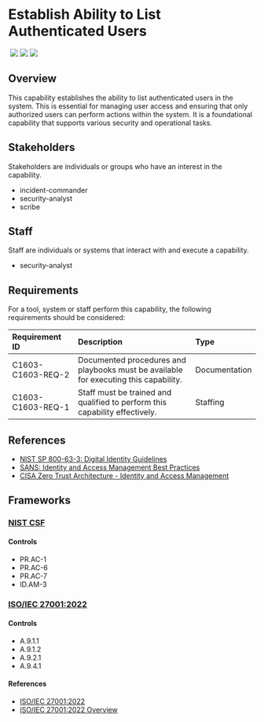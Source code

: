 # Establish Ability to List Authenticated Users
&nbsp;![](https://img.shields.io/badge/ID-C1603-blue)&nbsp;![](https://img.shields.io/badge/Phase-Preparation_%28P0001%29-blue)&nbsp;![](https://img.shields.io/badge/Category-Identity-blue)
## Overview
This capability establishes the ability to list authenticated users in the system. This is essential for managing user access and ensuring that only authorized users can perform actions within the system. It is a foundational capability that supports various security and operational tasks.

## Stakeholders
Stakeholders are individuals or groups who have an interest in the capability.

- incident-commander
- security-analyst
- scribe

## Staff
Staff are individuals or systems that interact with and execute a capability.

- security-analyst

## Requirements
For a tool, system or staff perform this capability, the following requirements should be considered:

| Requirement ID | Description | Type |
| :--- | :--- | :--- |
| C1603-C1603-REQ-2 | Documented procedures and playbooks must be available for executing this capability. | Documentation|
| C1603-C1603-REQ-1 | Staff must be trained and qualified to perform this capability effectively. | Staffing|

## References

- [NIST SP 800-63-3: Digital Identity Guidelines](https://csrc.nist.gov/publications/detail/sp/800-63/3/final)
- [SANS: Identity and Access Management Best Practices](https://www.sans.org/white-papers/36287/)
- [CISA Zero Trust Architecture - Identity and Access Management](https://www.cisa.gov/sites/default/files/publications/CISA_Insights_Implementing_a_Zero_Trust_Architecture.pdf)
## Frameworks
### [NIST CSF](../frameworks/F0003.md)

#### Controls

- PR.AC-1 
- PR.AC-6 
- PR.AC-7 
- ID.AM-3 

### [ISO/IEC 27001:2022](../frameworks/F0002.md)

#### Controls

- A.9.1.1 
- A.9.1.2 
- A.9.2.1 
- A.9.4.1 

#### References

- [ISO/IEC 27001:2022](https://www.iso.org/standard/82875.html)
- [ISO/IEC 27001:2022 Overview](https://www.iso.org/isoiec-27001-information-security.html)